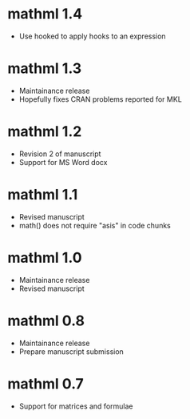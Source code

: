 # mathml 1.4

* Use hooked to apply hooks to an expression

# mathml 1.3

* Maintainance release
* Hopefully fixes CRAN problems reported for MKL

# mathml 1.2

* Revision 2 of manuscript
* Support for MS Word docx

# mathml 1.1

* Revised manuscript
* math() does not require "asis" in code chunks

# mathml 1.0

* Maintainance release
* Revised manuscript

# mathml 0.8

* Maintainance release
* Prepare manuscript submission

# mathml 0.7

* Support for matrices and formulae
